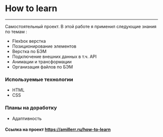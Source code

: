 # How to learn 

____



Cамостоятельный проект. В этой работе я применил следующие знания по темам :

  - Flexbox верстка
  - Позиционирование элементов
  - Верстка по БЭМ
  - Подключение внешних данных в т.ч. API
  - Анимации и трансформации
  - Организация файлов по БЭМ

### Используемые технологии


* HTML
* CSS

### Планы на доработку

 - Адаптивность

#### Ссылка на проект https://amillerr.ru/how-to-learn
